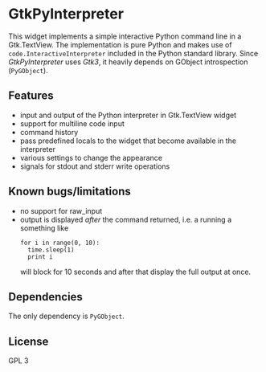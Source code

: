 # GtkPyInterpreter
This widget implements a simple interactive Python command line in a
Gtk.TextView. The implementation is pure Python and makes use of
`code.InteractiveInterpreter` included in the Python standard library. Since
*GtkPyInterpreter* uses *Gtk3*, it heavily depends on GObject introspection
(`PyGObject`).

## Features
* input and output of the Python interpreter in Gtk.TextView widget
* support for multiline code input
* command history
* pass predefined locals to the widget that become available in the interpreter
* various settings to change the appearance
* signals for stdout and stderr write operations

## Known bugs/limitations
* no support for raw_input
* output is displayed _after_ the command returned, i.e. a running a something
  like
    ```
    for i in range(0, 10):
      time.sleep(1)
      print i
    ```
  will block for 10 seconds and after that display the full output at once.

## Dependencies
The only dependency is `PyGObject`.

## License
GPL 3
